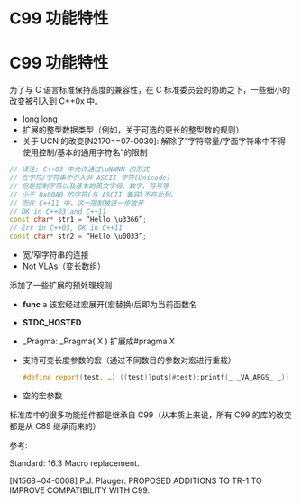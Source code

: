 # C99 功能特性

# C99 功能特性

为了与 C 语言标准保持高度的兼容性，在 C 标准委员会的协助之下，一些细小的改变被引入到 C++0x 中。

*   long long
*   扩展的整型数据类型（例如，关于可选的更长的整型数的规则）
*   关于 UCN 的改变[N2170==07-0030]: 解除了”字符常量/字面字符串中不得使用控制/基本的通用字符名”的限制

```cpp
// 译注: C++03 中允许通过\uNNNN 的形式
// 在字符/字符串中引入非 ASCII 字符(Unicode)
// 但是控制字符以及基本的英文字母、数字、符号等
// 小于 0x00A0 的字符(与 ASCII 兼容)不在此列。
// 而在 C++11 中，这一限制被进一步放开
// OK in C++03 and C++11
const char* str1 = “Hello \u3366”;
// Err in C++03, OK in C++11
const char* str2 = “Hello \u0033”; 
```

*   宽/窄字符串的连接
*   Not VLAs（变长数组）

添加了一些扩展的预处理规则

*   **func** a 该宏经过宏展开(宏替换)后即为当前函数名
*   **STDC_HOSTED**
*   _Pragma: _Pragma( X ) 扩展成#pragma X
*   支持可变长度参数的宏（通过不同数目的参数对宏进行重载）

    ```cpp
    #define report(test, …) ((test)?puts(#test):printf(_ _VA_ARGS_ _)) 
    ```

*   空的宏参数

标准库中的很多功能组件都是继承自 C99（从本质上来说，所有 C99 的库的改变都是从 C89 继承而来的）

参考:

Standard: 16.3 Macro replacement.

[N1568=04-0008] P.J. Plauger: PROPOSED ADDITIONS TO TR-1 TO IMPROVE COMPATIBILITY WITH C99.